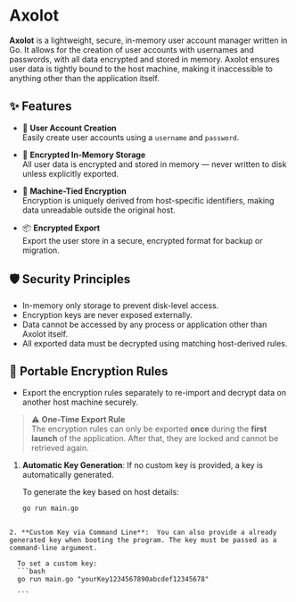 # Axolot

**Axolot** is a lightweight, secure, in-memory user account manager written in Go. It allows for the creation of user accounts with usernames and passwords, with all data encrypted and stored in memory. Axolot ensures user data is tightly bound to the host machine, making it inaccessible to anything other than the application itself.

## ✨ Features

- 👤 **User Account Creation**  
  Easily create user accounts using a `username` and `password`.

- 🧠 **Encrypted In-Memory Storage**  
  All user data is encrypted and stored in memory — never written to disk unless explicitly exported.

- 🔐 **Machine-Tied Encryption**  
  Encryption is uniquely derived from host-specific identifiers, making data unreadable outside the original host.

- 📦 **Encrypted Export**  
  Export the user store in a secure, encrypted format for backup or migration.


## 🛡️ Security Principles

- In-memory only storage to prevent disk-level access.
- Encryption keys are never exposed externally.
- Data cannot be accessed by any process or application other than Axolot itself.
- All exported data must be decrypted using matching host-derived rules.


## 🔁 Portable Encryption Rules

- Export the encryption rules separately to re-import and decrypt data on another host machine securely.

> ⚠️ **One-Time Export Rule**  
> The encryption rules can only be exported **once** during the **first launch** of the application. After that, they are locked and cannot be retrieved again.
> 

1. **Automatic Key Generation**: If no custom key is provided, a key is automatically generated.

   To generate the key based on host details:
   ```bash
   go run main.go
  ```

2. **Custom Key via Command Line**:  You can also provide a already generated key when booting the program. The key must be passed as a command-line argument.

    To set a custom key:
    ```bash
    go run main.go "yourKey1234567890abcdef12345678"

    ```